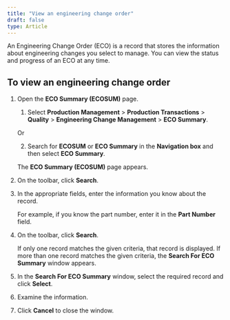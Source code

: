 ```yaml
---
title: "View an engineering change order"
draft: false
type: Article
---
```


An Engineering Change Order (ECO) is a record that stores the information about engineering changes you select to manage. You can view the status and progress of an ECO at any time.

## To view an engineering change order

1. Open the **ECO Summary (ECOSUM)** page.

    1. Select **Production Management** > **Production Transactions** > **Quality** > **Engineering Change Management** > **ECO Summary**.

    Or

    2. Search for **ECOSUM** or **ECO Summary** in the **Navigation box** and then select **ECO Summary**.

    The **ECO Summary (ECOSUM)** page appears.

2. On the toolbar, click **Search**.

3. In the appropriate fields, enter the information you know about the record.

    For example, if you know the part number, enter it in the **Part Number** field.

4. On the toolbar, click **Search**.

    If only one record matches the given criteria, that record is displayed. If more than one record matches the given criteria, the **Search For ECO Summary** window appears.

5. In the **Search For ECO Summary** window, select the required record and click **Select**.

6. Examine the information.

7. Click **Cancel** to close the window.



​